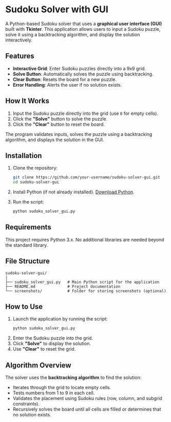 # Sudoku Solver with GUI

A Python-based Sudoku solver that uses a **graphical user interface (GUI)** built with **Tkinter**. This application allows users to input a Sudoku puzzle, solve it using a backtracking algorithm, and display the solution interactively.

## Features
- **Interactive Grid**: Enter Sudoku puzzles directly into a 9x9 grid.
- **Solve Button**: Automatically solves the puzzle using backtracking.
- **Clear Button**: Resets the board for a new puzzle.
- **Error Handling**: Alerts the user if no solution exists.

## How It Works
1. Input the Sudoku puzzle directly into the grid (use `0` for empty cells).
2. Click the **"Solve"** button to solve the puzzle.
3. Click the **"Clear"** button to reset the board.

The program validates inputs, solves the puzzle using a backtracking algorithm, and displays the solution in the GUI.

## Installation

1. Clone the repository:
   ```bash
   git clone https://github.com/your-username/sudoku-solver-gui.git
   cd sudoku-solver-gui
   ```

2. Install Python (if not already installed). [Download Python](https://www.python.org/downloads/).

3. Run the script:
   ```bash
   python sudoku_solver_gui.py
   ```

## Requirements
This project requires Python 3.x. No additional libraries are needed beyond the standard library.

## File Structure
```
sudoku-solver-gui/
│
├── sudoku_solver_gui.py   # Main Python script for the application
├── README.md              # Project documentation
└── screenshots/           # Folder for storing screenshots (optional)
```

## How to Use
1. Launch the application by running the script:
   ```bash
   python sudoku_solver_gui.py
   ```
2. Enter the Sudoku puzzle into the grid.
3. Click **"Solve"** to display the solution.
4. Use **"Clear"** to reset the grid.

## Algorithm Overview
The solver uses the **backtracking algorithm** to find the solution:
- Iterates through the grid to locate empty cells.
- Tests numbers from 1 to 9 in each cell.
- Validates the placement using Sudoku rules (row, column, and subgrid constraints).
- Recursively solves the board until all cells are filled or determines that no solution exists.
